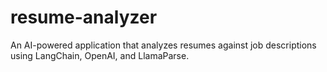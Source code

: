 # resume-analyzer
An AI-powered application that analyzes resumes against job descriptions using LangChain, OpenAI, and LlamaParse.

